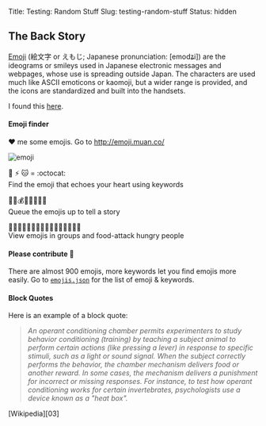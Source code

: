 Title: Testing: Random Stuff
Slug: testing-random-stuff
Status: hidden


## The Back Story
[Emoji][02] (絵文字 or えもじ; Japanese pronunciation: [emodʑi])
are the ideograms or smileys used in Japanese electronic messages and webpages,
whose use is spreading outside Japan.
The characters are used much like ASCII emoticons or kaomoji,
but a wider range is provided, and the icons are standardized and built into the handsets.

I found this [here][01].

#### Emoji finder

:heart: me some emojis. Go to http://emoji.muan.co/

![emoji](https://f.cloud.github.com/assets/1153134/1609791/b29e53ea-5559-11e3-8697-aee235cd9338.gif)

:octopus: :zap: :cat: = :octocat:<br />
Find the emoji that echoes your heart using keywords 

:raised_hands::gun::moneybag::police_car::boom::hospital::syringe::skull:<br />
Queue the emojis up to tell a story

:oden::spaghetti::cookie::stew::ice_cream::icecream::sushi::curry::custard::dango::pizza::ramen::fried_shrimp::fries::chocolate_bar::hamburger:<br />
View emojis in groups and food-attack hungry people 

#### Please contribute :pray:

There are almost 900 emojis, more keywords let you find emojis more easily. Go to [`emojis.json`](https://github.com/muan/emoji/blob/gh-pages/emojis.json) for the list of emoji & keywords.

#### Block Quotes
Here is an example of a block quote:

>_An operant conditioning chamber permits experimenters to study behavior conditioning (training) by teaching a subject animal to perform certain actions (like pressing a lever) in response to specific stimuli, such as a light or sound signal. When the subject correctly performs the behavior, the chamber mechanism delivers food or another reward. In some cases, the mechanism delivers a punishment for incorrect or missing responses. For instance, to test how operant conditioning works for certain invertebrates, psychologists use a device known as a "heat box"._
<footer>[Wikipedia][03]</footer>




[01]:https://github.com/muan/emoji/blob/gh-pages/README.md
[02]:http://en.wikipedia.org/wiki/Emoji
[03]:http://en.wikipedia.org/wiki/Skinner_box "Description of the Classic Skinner Box"

